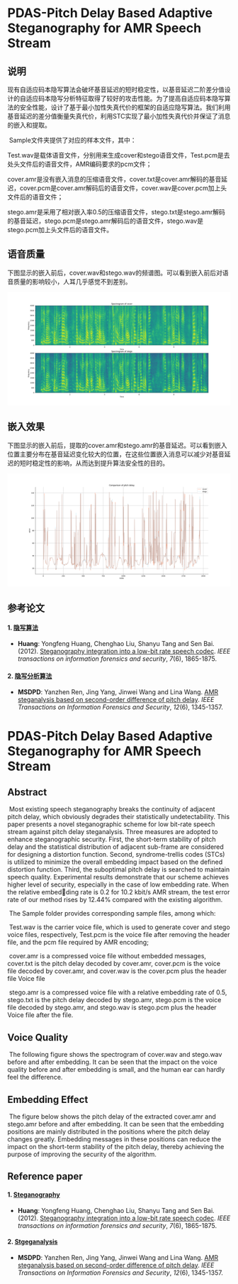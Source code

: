 # PDAS-Pitch Delay Based Adaptive Steganography for AMR Speech Stream

##  说明

​        现有自适应码本隐写算法会破坏基音延迟的短时稳定性，以基音延迟二阶差分值设计的自适应码本隐写分析特征取得了较好的攻击性能。为了提高自适应码本隐写算法的安全性能，设计了基于最小加性失真代价的框架的自适应隐写算法。我们利用基音延迟的差分值衡量失真代价，利用STC实现了最小加性失真代价并保证了消息的嵌入和提取。

​        Sample文件夹提供了对应的样本文件，其中：

​        Test.wav是载体语音文件，分别用来生成cover和stego语音文件，Test.pcm是去处头文件后的语音文件，AMR编码要求的pcm文件；

​       cover.amr是没有嵌入消息的压缩语音文件，cover.txt是cover.amr解码的基音延迟，cover.pcm是cover.amr解码后的语音文件，cover.wav是cover.pcm加上头文件后的语音文件；

​        stego.amr是采用了相对嵌入率0.5的压缩语音文件，stego.txt是stego.amr解码的基音延迟，stego.pcm是stego.amr解码后的语音文件，stego.wav是stego.pcm加上头文件后的语音文件。

## 语音质量

​        下图显示的嵌入前后，cover.wav和stego.wav的频谱图。可以看到嵌入前后对语音质量的影响较小，人耳几乎感觉不到差别。

![image](https://github.com/gongchenIH/Pic/blob/master/Spectrum_compare.png)

## 嵌入效果

​        下图显示的嵌入前后，提取的cover.amr和stego.amr的基音延迟。可以看到嵌入位置主要分布在基音延迟变化较大的位置，在这些位置嵌入消息可以减少对基音延迟的短时稳定性的影响，从而达到提升算法安全性的目的。

![image](https://github.com/gongchenIH/Pic/blob/master/PD_compare.png)

## 参考论文

#### 1. [隐写算法](https://github.com/gongchenIH/Speech-Steganography-in-Compressed-Domian/tree/main/1-Steganography/1.1.1-PD_Steganpgraphy_Embed_byte)

- **Huang**: Yongfeng Huang, Chenghao Liu, Shanyu Tang and Sen Bai. (2012). [Steganography integration into a low-bit rate speech codec](https://ieeexplore.ieee.org/abstract/document/6301705). *IEEE transactions on information forensics and security*, *7*(6), 1865-1875.


#### 2. [隐写分析算法](https://github.com/gongchenIH/Speech-Steganography-in-Compressed-Domian/tree/main/2-Steganalysis/2.3-PD_Steganalysis)

- **MSDPD**:  Yanzhen Ren, Jing Yang, Jinwei Wang and Lina Wang. [AMR steganalysis based on second-order difference of pitch delay](https://ieeexplore.ieee.org/abstract/document/7774981). *IEEE Transactions on Information Forensics and Security*, *12*(6), 1345-1357.

# PDAS-Pitch Delay Based Adaptive Steganography for AMR Speech Stream

## Abstract

​    Most existing speech steganography breaks the continuity of adjacent pitch delay, which obviously degrades their statistically undetectability. This paper presents a novel steganographic scheme for low bit-rate speech stream against pitch delay steganalysis. Three measures are adopted to enhance steganographic security. First, the short-term stability of pitch delay and the statistical distribution of adjacent sub-frame are considered for designing a distortion function. Second, syndrome-trellis codes (STCs) is utilized to minimize the overall embedding impact based on the defined distortion function. Third, the suboptimal pitch delay is searched to maintain speech quality. Experimental results demonstrate that our scheme achieves higher level of security, especially in the case of low embedding rate. When the relative embedding rate is 0.2 for 10.2 kbit/s AMR stream, the test error rate of our method rises by 12.44% compared with the existing algorithm.

​    The Sample folder provides corresponding sample files, among which:

​     Test.wav is the carrier voice file, which is used to generate cover and stego voice files, respectively, Test.pcm is the voice file after removing the header file, and the pcm file required by AMR encoding;

​     cover.amr is a compressed voice file without embedded messages, cover.txt is the pitch delay decoded by cover.amr, cover.pcm is the voice file decoded by cover.amr, and cover.wav is the cover.pcm plus the header file Voice file

​     stego.amr is a compressed voice file with a relative embedding rate of 0.5, stego.txt is the pitch delay decoded by stego.amr, stego.pcm is the voice file decoded by stego.amr, and stego.wav is stego.pcm plus the header Voice file after the file.

## Voice Quality

​    The following figure shows the spectrogram of cover.wav and stego.wav before and after embedding. It can be seen that the impact on the voice quality before and after embedding is small, and the human ear can hardly feel the difference.

## Embedding Effect

​    The figure below shows the pitch delay of the extracted cover.amr and stego.amr before and after embedding. It can be seen that the embedding positions are mainly distributed in the positions where the pitch delay changes greatly. Embedding messages in these positions can reduce the impact on the short-term stability of the pitch delay, thereby achieving the purpose of improving the security of the algorithm.

## Reference paper

#### 1. [Steganography](https://github.com/gongchenIH/Speech-Steganography-in-Compressed-Domian/tree/main/1-Steganography/1.1.1-PD_Steganpgraphy_Embed_byte)

- **Huang**: Yongfeng Huang, Chenghao Liu, Shanyu Tang and Sen Bai. (2012). [Steganography integration into a low-bit rate speech codec](https://ieeexplore.ieee.org/abstract/document/6301705). *IEEE transactions on information forensics and security*, *7*(6), 1865-1875.


#### 2. [Stgeganalysis](https://github.com/gongchenIH/Speech-Steganography-in-Compressed-Domian/tree/main/2-Steganalysis/2.3-PD_Steganalysis)

- **MSDPD**:  Yanzhen Ren, Jing Yang, Jinwei Wang and Lina Wang. [AMR steganalysis based on second-order difference of pitch delay](https://ieeexplore.ieee.org/abstract/document/7774981). *IEEE Transactions on Information Forensics and Security*, *12*(6), 1345-1357.

